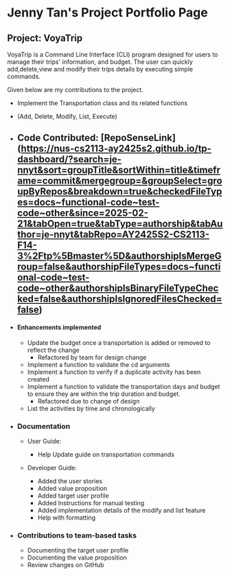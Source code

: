 # Jenny Tan's Project Portfolio Page

## Project: VoyaTrip
VoyaTrip is a Command Line Interface (CLI) program designed for users to manage their trips' information, 
and budget. The user can quickly add,delete,view and modify their trips details by executing simple commands.

Given below are my contributions to the project.
 -  Implement the Transportation class and its related functions 
   - (Add, Delete, Modify, List, Execute)

- ## Code Contributed:  [RepoSenseLink] (https://nus-cs2113-ay2425s2.github.io/tp-dashboard/?search=je-nnyt&sort=groupTitle&sortWithin=title&timeframe=commit&mergegroup=&groupSelect=groupByRepos&breakdown=true&checkedFileTypes=docs~functional-code~test-code~other&since=2025-02-21&tabOpen=true&tabType=authorship&tabAuthor=je-nnyt&tabRepo=AY2425S2-CS2113-F14-3%2Ftp%5Bmaster%5D&authorshipIsMergeGroup=false&authorshipFileTypes=docs~functional-code~test-code~other&authorshipIsBinaryFileTypeChecked=false&authorshipIsIgnoredFilesChecked=false)

- #### Enhancements implemented
  - Update the budget once a transportation is added or removed to reflect the change
    - Refactored by team for design change
  - Implement a function to validate the cd arguments
  - Implement a function to verify if a duplicate activity has been created
  - Implement a function to validate the transportation days and budget to ensure they are within the trip duration and budget.
    - Refactored due to change of design 
  - List the activities by time and chronologically

- ### Documentation
  - User Guide:
    - Help Update guide on transportation commands
    
  - Developer Guide:
    - Added the user stories
    - Added value proposition
    - Added target user profile
    - Added Instructions for manual testing
    - Added implementation details of the modify and list feature
    - Help with formatting

- ### Contributions to team-based tasks
  - Documenting the target user profile 
  - Documenting the value proposition
  - Review changes on GitHub



